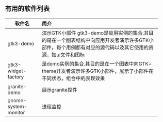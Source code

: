 ## 有用的软件列表
软件名 | 简介 
-|:-
gtk3-demo | 演示GTK小部件 gtk3-demo是应用实例的集合.其目的是在一个图表结构中向应用开发者演示许多GTK小部件，每个用例都有对应的源代码以及其它使用的资源，如ui文件和图标
gtk3-widget-factory | 是demo实例的集合.其目的是在一个图表中向GTK+ theme开发者演示许多GTK小部件，展示了小部件在不同状态，组合中的表现效果
granite-demo|展示granite控件
gnome-system-monitor | 进程监控
